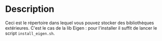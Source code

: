# Description

Ceci est le répertoire dans lequel vous pouvez stocker des bibliothèques extérieures.
C'est le cas de la lib Eigen : pour l'installer il suffit de lancer le script `install_eigen.sh`.

